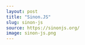 ```yaml
---
layout: post
title: "Sinon.JS"
slug: sinon-js
source: https://sinonjs.org/
image: sinon-js.png
---
```

